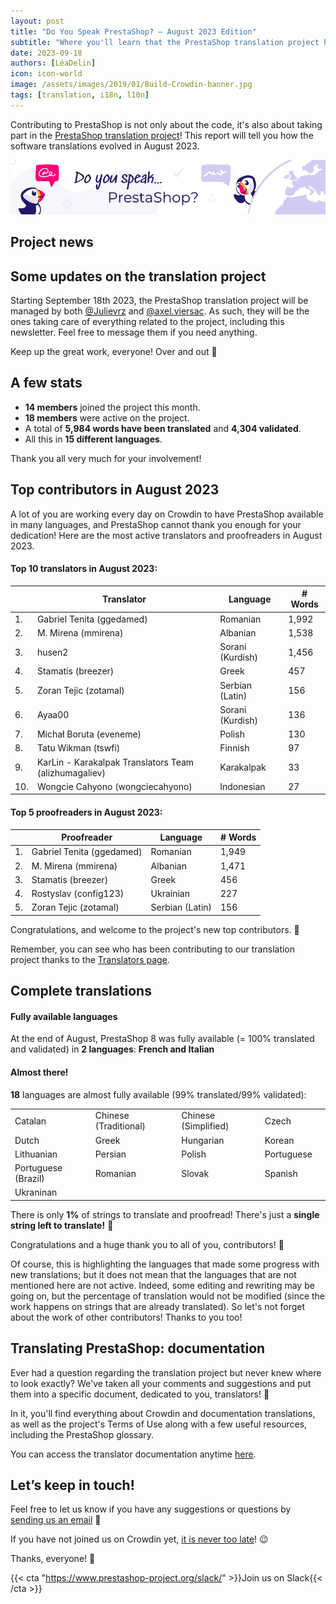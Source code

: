 ```yaml
---
layout: post
title: "Do You Speak PrestaShop? – August 2023 Edition"
subtitle: "Where you'll learn that the PrestaShop translation project has new managers"
date: 2023-09-18
authors: [LéaDelin]
icon: icon-world
image: /assets/images/2019/01/Build-Crowdin-banner.jpg
tags: [translation, i18n, l10n]
---
```


Contributing to PrestaShop is not only about the code, it's also about taking part in the [PrestaShop translation project](https://crowdin.com/project/prestashop-official)! This report will tell you how the software translations evolved in August 2023.

![Crowdin Monthly banner](/assets/images/2019/01/Build-Crowdin-banner.jpg)

## Project news

## Some updates on the translation project

Starting September 18th 2023, the PrestaShop translation project will be managed by both [@Julievrz](https://crowdin.com/profile/julievrz) and [@axel.viersac](https://crowdin.com/profile/axel.viersac). As such, they will be the ones taking care of everything related to the project, including this newsletter. Feel free to message them if you need anything. 

Keep up the great work, everyone! Over and out 🛫 

## A few stats

* **14 members** joined the project this month.
* **18 members** were active on the project.
* A total of **5,984 words have been translated** and **4,304 validated**.
* All this in **15 different languages**.
 
Thank you all very much for your involvement!

## Top contributors in August 2023
 
A lot of you are working every day on Crowdin to have PrestaShop available in many languages, and PrestaShop cannot thank you enough for your dedication! 
Here are the most active translators and proofreaders in August 2023.
 
#### Top 10 translators in August 2023:
 
| |Translator | Language | # Words
|-|---------- | -------- | ----------------
| 1. | Gabriel Tenita (ggedamed) | Romanian | 1,992
| 2. | M. Mirena (mmirena) | Albanian | 1,538
| 3. | husen2 | Sorani (Kurdish) | 1,456
| 4. | Stamatis (breezer) | Greek | 457
| 5. | Zoran Tejic (zotamal) | Serbian (Latin) | 156
| 6. | Ayaa00 | Sorani (Kurdish) | 136
| 7. | Michał Boruta (eveneme) | Polish | 130
| 8. | Tatu Wikman (tswfi) | Finnish | 97
| 9. | KarLin - Karakalpak Translators Team (alizhumagaliev) | Karakalpak | 33
| 10. | Wongcie Cahyono (wongciecahyono) | Indonesian | 27

#### Top 5 proofreaders in August 2023:
 
| | Proofreader | Language | # Words
|-| ---------- | -------- | ----------------
| 1. | Gabriel Tenita (ggedamed) | Romanian | 1,949
| 2. | M. Mirena (mmirena) | Albanian | 1,471
| 3. | Stamatis (breezer) | Greek | 456
| 4. | Rostyslav (config123) | Ukrainian | 227
| 5. | Zoran Tejic (zotamal) | Serbian (Latin) | 156

Congratulations, and welcome to the project's new top contributors. :clap:
 
Remember, you can see who has been contributing to our translation project thanks to the [Translators page](https://translators.prestashop.com/).
 
## Complete translations
 
#### Fully available languages
 
At the end of August, PrestaShop 8 was fully available (= 100% translated and validated) in **2 languages**: **French and Italian**
 
#### Almost there!

**18** languages are almost fully available (99% translated/99% validated):

||||||
|-----------|--------------|--------------|--------------|-----------------|
| Catalan | Chinese (Traditional) | Chinese (Simplified) | Czech |
| Dutch | Greek | Hungarian | Korean | 
| Lithuanian | Persian | Polish | Portuguese | 
| Portuguese (Brazil) | Romanian | Slovak | Spanish |
| Ukraninan |  |  |  |

There is only **1%** of strings to translate and proofread! There's just a **single string left to translate!** 💪

Congratulations and a huge thank you to all of you, contributors! 🎉
 
Of course, this is highlighting the languages that made some progress with new translations; but it does not mean that the languages that are not mentioned here are not active.
Indeed, some editing and rewriting may be going on, but the percentage of translation would not be modified (since the work happens on strings that are already translated). So let's not forget about the work of other contributors! Thanks to you too!

## Translating PrestaShop: documentation

Ever had a question regarding the translation project but never knew where to look exactly?  We've taken all your comments and suggestions and put them into a specific document, dedicated to you, translators! 📖

In it, you'll find everything about Crowdin and documentation translations, as well as the project's Terms of Use along with a few useful resources, including the PrestaShop glossary.

You can access the translator documentation anytime [here](https://docs.prestashop-project.org/translating-prestashop/).

## Let’s keep in touch!

Feel free to let us know if you have any suggestions or questions by [sending us an email](mailto:translation@prestashop.com) 📩

If you have not joined us on Crowdin yet, [it is never too late](https://crowdin.com/project/prestashop-official)! :wink:

Thanks, everyone! 🙌

{{< cta "https://www.prestashop-project.org/slack/" >}}Join us on Slack{{< /cta >}}
